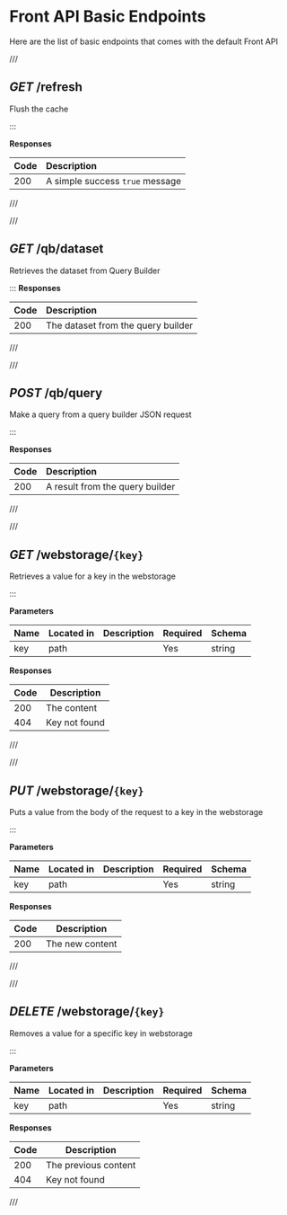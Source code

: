 # Front API Basic Endpoints

Here are the list of basic endpoints that comes with the default Front API


///

## _GET_ /refresh
Flush the cache

:::

**Responses**

| Code | Description |
| ---- |:----------- |
| 200 | A simple success `true` message |

///

///

## _GET_ /qb/dataset
Retrieves the dataset from Query Builder

:::
**Responses**

| Code | Description |
| ---- |:----------- |
| 200  | The dataset from the query builder |

///


///

## _POST_ /qb/query
Make a query from a query builder JSON request

:::

**Responses**

| Code | Description |
| ---- |:----------- |
| 200 | A result from the query builder |

///



///

## _GET_ /webstorage/`{key}`
Retrieves a value for a key in the webstorage

:::

**Parameters**

| Name | Located in | Description | Required | Schema |
|:---- |:---------- |:----------- |:-------- |:---- |
| key | path |  | Yes | string |

**Responses**

| Code | Description |
| ---- | ----------- |
| 200 | The content |
| 404 | Key not found |

///

///

## _PUT_ /webstorage/`{key}`
Puts a value from the body of the request to a key in the webstorage

:::

**Parameters**

| Name | Located in | Description | Required | Schema |
|:---- |:---------- |:----------- |:-------- |:---- |
| key | path |  | Yes | string |

**Responses**

| Code | Description |
| ---- | ----------- |
| 200 | The new content |

///

///

## _DELETE_ /webstorage/`{key}`

Removes a value for a specific key in webstorage

:::

**Parameters**

| Name | Located in | Description | Required | Schema |
|:---- |:---------- |:----------- |:-------- |:---- |
| key | path |  | Yes | string |

**Responses**

| Code | Description |
| ---- | ----------- |
| 200 | The previous content |
| 404 | Key not found |

///

